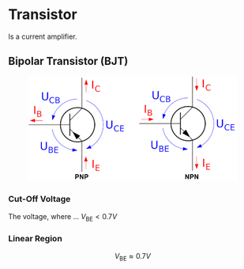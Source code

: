 Transistor
==========

Is a current amplifier.


Bipolar Transistor (BJT)
------------------------
<figure>
<img src="transistor/bjt.png" alt="PNP: E->B--C \n NPN: C--B->E\n"/>
</figure>

### Cut-Off Voltage
The voltage, where ...
$V_{\mathrm{BE}} < 0.7V$

### Linear Region

$$V_{\mathrm{BE}} \approx 0.7V$$




